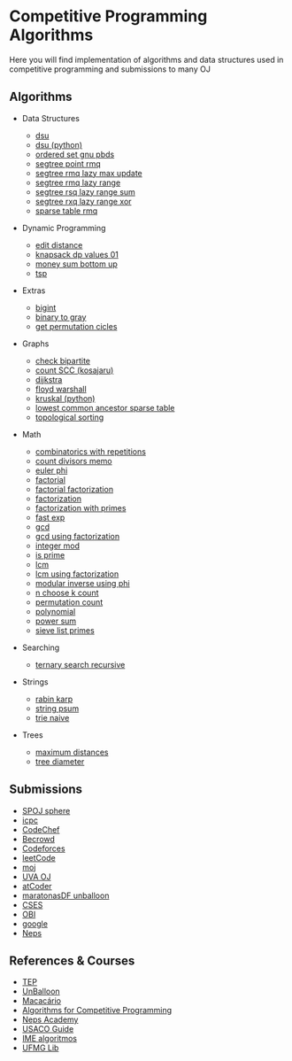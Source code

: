 # Competitive Programming Algorithms
Here you will find implementation of algorithms and data structures used in competitive programming and submissions to many OJ

## Algorithms
- Data Structures
    - [dsu](/algorithms/data-structures/dsu.cpp)
    - [dsu (python)](/algorithms/data-structures/dsu.py)
    - [ordered set gnu pbds](/algorithms/data-structures/ordered_set_gnu_pbds.cpp)
    - [segtree point rmq](/algorithms/data-structures/segtree_point_rmq.cpp)
    - [segtree rmq lazy max update](/algorithms/data-structures/segtree_rmq_lazy_max_update.cpp)
    - [segtree rmq lazy range](/algorithms/data-structures/segtree_rmq_lazy_range.cpp)
    - [segtree rsq lazy range sum](/algorithms/data-structures/segtree_rsq_lazy_range_sum.cpp)
    - [segtree rxq lazy range xor](/algorithms/data-structures/segtree_rxq_lazy_range_xor.cpp)
    - [sparse table rmq](/algorithms/data-structures/sparse_table_rmq.cpp)

- Dynamic Programming
    - [edit distance](/algorithms/dynamic-programming/edit_distance.cpp)
    - [knapsack dp values 01](/algorithms/dynamic-programming/knapsack_dp_values_01.cpp)
    - [money sum bottom up](/algorithms/dynamic-programming/money_sum_bottom_up.cpp)
    - [tsp](/algorithms/dynamic-programming/tsp.cpp)

- Extras
    - [bigint](/algorithms/extras/bigint.cpp)
    - [binary to gray](/algorithms/extras/binary_to_gray.cpp)
    - [get permutation cicles](/algorithms/extras/get-permutation-cicles.cpp)

- Graphs
    - [check bipartite](/algorithms/graphs/check-bipartite.cpp)
    - [count SCC (kosajaru)](/algorithms/graphs/count-SCC-(kosajaru).cpp)
    - [dijkstra](/algorithms/graphs/dijkstra.cpp)
    - [floyd warshall](/algorithms/graphs/floyd_warshall.cpp)
    - [kruskal (python)](/algorithms/graphs/kruskal.py)
    - [lowest common ancestor sparse table](/algorithms/graphs/lowest_common_ancestor_sparse_table.cpp)
    - [topological sorting](/algorithms/graphs/topological-sorting.cpp)

- Math
    - [combinatorics with repetitions](/algorithms/math/combinatorics_with_repetitions.cpp)
    - [count divisors memo](/algorithms/math/count_divisors_memo.cpp)
    - [euler phi](/algorithms/math/euler-phi.cpp)
    - [factorial](/algorithms/math/factorial.cpp)
    - [factorial factorization](/algorithms/math/factorial-factorization.cpp)
    - [factorization](/algorithms/math/factorization.cpp)
    - [factorization with primes](/algorithms/math/factorization-with-primes.cpp)
    - [fast exp](/algorithms/math/fast_exp.cpp)
    - [gcd](/algorithms/math/gcd.cpp)
    - [gcd using factorization](/algorithms/math/gcd-using-factorization.cpp)
    - [integer mod](/algorithms/math/integer_mod.cpp)
    - [is prime](/algorithms/math/is-prime.cpp)
    - [lcm](/algorithms/math/lcm.cpp)
    - [lcm using factorization](/algorithms/math/lcm-using-factorization.cpp)
    - [modular inverse using phi](/algorithms/math/modular-inverse-using-phi.cpp)
    - [n choose k count](/algorithms/math/n-choose-k-count.cpp)
    - [permutation count](/algorithms/math/permutation-count.cpp)
    - [polynomial](/algorithms/math/polynomial.cpp)
    - [power sum](/algorithms/math/power-sum.cpp)
    - [sieve list primes](/algorithms/math/sieve-list-primes.cpp)

- Searching
    - [ternary search recursive](/algorithms/searching/ternary_search_recursive.cpp)

- Strings
    - [rabin karp](/algorithms/strings/rabin-karp.cpp)
    - [string psum](/algorithms/strings/string-psum.cpp)
    - [trie naive](/algorithms/strings/trie-naive.cpp)

- Trees
    - [maximum distances](/algorithms/trees/maximum-distances.cpp)
    - [tree diameter](/algorithms/trees/tree_diameter.cpp)


## Submissions
- [SPOJ sphere](/submissions/SPOJ-sphere)
- [icpc](/submissions/icpc)
- [CodeChef](/submissions/CodeChef)
- [Becrowd](/submissions/Becrowd)
- [Codeforces](/submissions/Codeforces)
- [leetCode](/submissions/leetCode)
- [moj](/submissions/moj)
- [UVA OJ](/submissions/UVA-OJ)
- [atCoder](/submissions/atCoder)
- [maratonasDF unballoon](/submissions/maratonasDF_unballoon)
- [CSES](/submissions/CSES)
- [OBI](/submissions/OBI)
- [google](/submissions/google)
- [Neps](/submissions/Neps)

## References & Courses
- [TEP](https://github.com/edsomjr/TEP)
- [UnBalloon](https://github.com/UnBalloon/programacao-competitiva)
- [Macacário](https://github.com/splucs/Competitive-Programming)
- [Algorithms for Competitive Programming](https://cp-algorithms.com/)
- [Neps Academy](https://neps.academy/br/courses)
- [USACO Guide](https://usaco.guide/dashboard/)
- [IME algoritmos](https://www.ime.usp.br/~pf/algoritmos/idx.html)
- [UFMG Lib](https://github.com/brunomaletta/Biblioteca)
    

